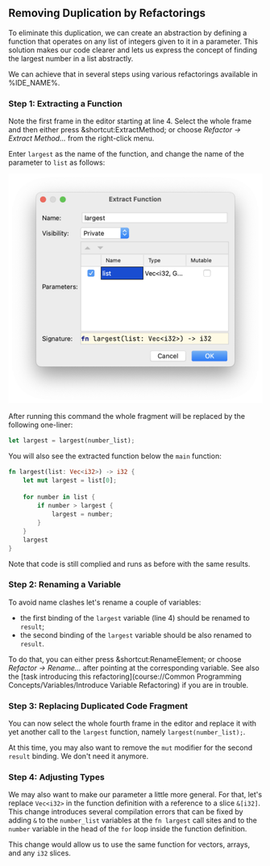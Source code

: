 ## Removing Duplication by Refactorings

To eliminate this duplication, we can create an abstraction by defining a
function that operates on any list of integers given to it in a parameter. This
solution makes our code clearer and lets us express the concept of finding the
largest number in a list abstractly.

We can achieve that in several steps using various refactorings available in %IDE_NAME%.

### Step 1: Extracting a Function

Note the first frame in the editor starting at line 4. Select the whole frame and then either press &shortcut:ExtractMethod;
or choose *Refactor -> Extract Method...* from the right-click menu.

Enter `largest` as the name of the function, and change the name 
of the parameter to `list` as follows:

![Extract Method](images/ExtractFunction.png)

After running this command the whole fragment will be replaced by the following one-liner:

```rust
let largest = largest(number_list);
```

You will also see the extracted function below the `main` function:

```rust
fn largest(list: Vec<i32>) -> i32 {
    let mut largest = list[0];

    for number in list {
        if number > largest {
            largest = number;
        }
    }
    largest
}
```

Note that code is still complied and runs as before with the same results.

### Step 2: Renaming a Variable

To avoid name clashes let's rename a couple of variables:

- the first binding of the `largest` variable (line 4) should be renamed to `result`;
- the second binding of the `largest` variable should 
be also renamed to `result`.

To do that, you can 
either press &shortcut:RenameElement; or choose *Refactor -> Rename...* after 
pointing at the corresponding variable. See also the [task introducing this refactoring](course://Common Programming Concepts/Variables/Introduce Variable Refactoring) if you are in trouble.

### Step 3: Replacing Duplicated Code Fragment

You can now select the whole fourth frame in the editor and replace it with yet another call
to the `largest` function, namely `largest(number_list);`.

At this time, you may also want to remove the `mut` modifier for the second `result` binding. 
We don't need it anymore.

### Step 4: Adjusting Types

We may also want to make our parameter a little more general. For that, 
let's replace `Vec<i32>` in the function definition with a reference 
to a slice `&[i32]`. This change introduces several compilation errors that 
can be fixed by adding `&` to the `number_list` variables at the `fn largest` call sites
and to the `number` variable in the head of the `for` loop inside the function
definition.

This change would allow us to use the same function for vectors, arrays, and any `i32` slices.